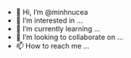 - 👋 Hi, I’m @minhnucea
- 👀 I’m interested in ...
- 🌱 I’m currently learning ...
- 💞️ I’m looking to collaborate on ...
- 📫 How to reach me ...

<!---
minhnucea/minhnucea is a ✨ special ✨ repository because its `README.md` (this file) appears on your GitHub profile.
You can click the Preview link to take a look at your changes.
--->
